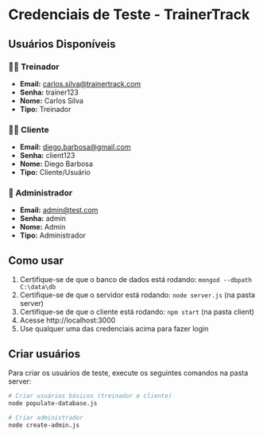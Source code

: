 # Credenciais de Teste - TrainerTrack

## Usuários Disponíveis

### 👨‍💼 Treinador
- **Email:** carlos.silva@trainertrack.com
- **Senha:** trainer123
- **Nome:** Carlos Silva
- **Tipo:** Treinador

### 🏃‍♂️ Cliente
- **Email:** diego.barbosa@gmail.com
- **Senha:** client123
- **Nome:** Diego Barbosa
- **Tipo:** Cliente/Usuário

### 🔧 Administrador
- **Email:** admin@test.com
- **Senha:** admin
- **Nome:** Admin
- **Tipo:** Administrador

## Como usar

1. Certifique-se de que o banco de dados está rodando: `mongod --dbpath C:\data\db`
2. Certifique-se de que o servidor está rodando: `node server.js` (na pasta server)
3. Certifique-se de que o cliente está rodando: `npm start` (na pasta client)
4. Acesse http://localhost:3000
5. Use qualquer uma das credenciais acima para fazer login

## Criar usuários

Para criar os usuários de teste, execute os seguintes comandos na pasta server:

```bash
# Criar usuários básicos (treinador e cliente)
node populate-database.js

# Criar administrador
node create-admin.js
```